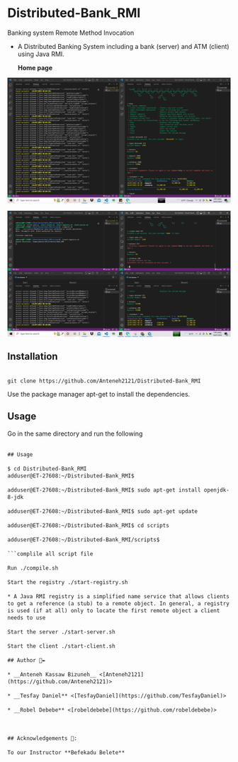 #  Distributed-Bank_RMI

 Banking system Remote Method Invocation

* A Distributed Banking System including a bank (server) and ATM (client) using Java RMI.



   **Home page**
<p align="center">
  <img src="https://github.com/Anteneh2121/Distributed-Bank_RMI/blob/main/bankServer.PNG">
</p>

<p align="center">
  <img src="https://github.com/Anteneh2121/Distributed-Bank_RMI/blob/main/RMI.png">
</p>

 ##  Installation

```install on ubuntu 20.04 machine using the ff command

git clone https://github.com/Anteneh2121/Distributed-Bank_RMI
```

Use the package manager apt-get to install the dependencies.

## Usage

Go in the same directory  and run the following

```Ubuntu 20.04

## Usage

$ cd Distributed-Bank_RMI
adduser@ET-27608:~/Distributed-Bank_RMI$

adduser@ET-27608:~/Distributed-Bank_RMI$ sudo apt-get install openjdk-8-jdk

adduser@ET-27608:~/Distributed-Bank_RMI$ sudo apt-get update

adduser@ET-27608:~/Distributed-Bank_RMI$ cd scripts

adduser@ET-27608:~/Distributed-Bank_RMI/scripts$

```complile all script file

Run ./compile.sh

Start the registry ./start-registry.sh

* A Java RMI registry is a simplified name service that allows clients to get a reference (a stub) to a remote object. In general, a registry is used (if at all) only to locate the first remote object a client needs to use 

Start the server ./start-server.sh

Start the client ./start-client.sh

## Author 🏴✒️

* __Anteneh Kassaw Bizuneh__ <[Anteneh2121](https://github.com/Anteneh2121)>

* __Tesfay Daniel** <[TesfayDaniel](https://github.com/TesfayDaniel)>

* __Robel Debebe** <[robeldebebe](https://github.com/robeldebebe)>



## Acknowledgements 🙏:

To our Instructor **Befekadu Belete**




